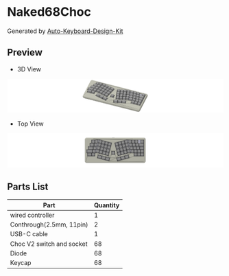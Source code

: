 # Naked68Choc

Generated by [Auto-Keyboard-Design-Kit](https://auto-kdk.pages.dev/)

## Preview

- 3D View

![Case Preview](images/Naked68Choc-case-preview.png)

- Top View

![Top View](images/Naked68Choc-top-view.png)

## Parts List

|Part|Quantity|
|---|---|
|wired controller|1|
|Conthrough(2.5mm, 11pin)|2|
|USB-C cable|1|
|Choc V2 switch and socket|68|
|Diode|68|
|Keycap|68|

